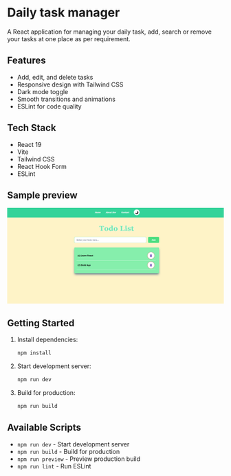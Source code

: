 # Daily task manager

A React application for managing your daily task, add, search or remove your tasks at one place  as per requirement.

## Features
- Add, edit, and delete tasks
- Responsive design with Tailwind CSS
- Dark mode toggle
- Smooth transitions and animations
- ESLint for code quality

## Tech Stack

- React 19
- Vite
- Tailwind CSS
- React Hook Form
- ESLint

## Sample preview

![Sample Preview](/public/screenshot.png)

## Getting Started

1. Install dependencies:
   ```bash
   npm install
   ```

2. Start development server:
   ```bash
   npm run dev
   ```

3. Build for production:
   ```bash
   npm run build
   ```

## Available Scripts

- `npm run dev` - Start development server
- `npm run build` - Build for production
- `npm run preview` - Preview production build
- `npm run lint` - Run ESLint
